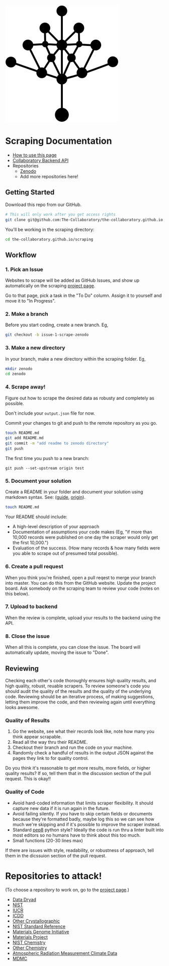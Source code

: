 ![](../semanticsearch/logo.svg)

# Scraping Documentation

- [How to use this page](#using-this-page)
- [Collaboratory Backend API](backend/README.md)
- Repositories
  - [Zenodo](zenodo/README.md)
  - Add more repositories here!

## Getting Started

Download this repo from our GitHub.

```sh
# This will only work after you get access rights
git clone git@github.com:The-Collaboratory/the-collaboratory.github.io.git
```

You'll be working in the scraping directory:

```sh
cd the-collaboratory.github.io/scraping
```

## Workflow

### 1. Pick an Issue

Websites to scrape will be added as GitHub Issues, and show up automatically on the scraping [project page](https://github.com/The-Collaboratory/the-collaboratory.github.io/projects/1).

Go to that page, pick a task in the "To Do" column. Assign it to yourself and move it to "In Progress".

### 2. Make a branch

Before you start coding, create a new branch. Eg,

```sh
git checkout -b issue-1-scrape-zenodo
```

### 3. Make a new directory

In your branch, make a new directory within the scraping folder. Eg,

```sh
mkdir zenodo
cd zenodo
```

### 4. Scrape away!

Figure out how to scrape the desired data as robusty and completely as possible.

Don't include your `output.json` file for now.

Commit your changes to git and push to the remote repository as you go.

```sh
touch README.md
git add README.md
git commit -m "add readme to zenodo directory"
git push
```

The first time you push to a new branch:

    git push --set-upstream origin test

### 5. Document your solution

Create a README in your folder and document your solution using markdown syntax. See: ([guide](https://commonmark.org/help/), [origin](https://daringfireball.net/projects/markdown/)).

```sh
touch README.md
```

Your README should include:

- A high-level description of your approach
- Documentation of assumptions your code makes (Eg, "if more than 10,000 records were published on one day the scraper would only get the first 10,000.")
- Evaluation of the success. (How many records & how many fields were you able to scrape out of presumed total possible).

### 6. Create a pull request

When you think you're finished, open a pull reqest to merge your branch into master. You can do this from the GitHub website. Update the project board. Ask somebody on the scraping team to review your code (notes on this below).

### 7. Upload to backend

When the review is complete, upload your results to the backend using the API.

### 8. Close the issue

When all this is complete, you can close the issue. The board will automatically update, moving the issue to "Done".

## Reviewing

Checking each other's code thoroughly ensures high quality results, and high quality, robust, reuable scrapers. To review someone's code you should audit the quality of the results and the quality of the underlying code. Reviewing should be an iterative process, of making suggestions, letting them improve the code, and then reviewing again until everything looks awesome.

### Quality of Results

1. Go the website, see what their records look like, note how many you think appear scrapable.
1. Read all the way thru their README.
1. Checkout their branch and run the code on your machine.
1. Randomly check a handful of results in the output JSON against the pages they link to for quality control.

Do you think it's reasonable to get more results, more fields, or higher quality results? If so, tell them that in the discussion section of the pull request. This is okay!!

### Quality of Code

- Avoid hard-coded information that limits scraper flexibility. It should capture new data if it is run again in the future.
- Avoid failing silently. If you have to skip certain fields or documents because they're formatted badly, maybe log this so we can see how much we're skipping and if it's possible to improve the scraper instead.
- Standard [pep8](https://www.python.org/dev/peps/pep-0008/) python style? Ideally the code is run thru a linter built into most editors so no humans have to think about this too much.
- Small functions (20-30 lines max)

If there are issues with style, readability, or robustness of approach, tell them in the dicssuion section of the pull request.

# Repositories to attack!

(To choose a repository to work on, go to the [project page](https://github.com/The-Collaboratory/the-collaboratory.github.io/projects/1).)

- [Data Dryad](https://datadryad.org/stash)
- [NIST](https://data.nist.gov/sdp/#/)
- [IUCR](https://www.iucr.org/resources/data/databases)
- [ICDD](https://www.icdd.com/)
- [Other Crystallographic](https://en.wikipedia.org/wiki/Crystallographic_database#External_links)
- [NIST Standard Reference](https://www.nist.gov/srd/nist-standard-reference-database-3)
- [Materials Genome Initiative](https://www.mgi.gov/)
- [Materials Project](https://www.materialsproject.org/)
- [NIST Chemistry](https://webbook.nist.gov/chemistry/)
- [Other Chemistry](https://en.wikipedia.org/wiki/List_of_chemical_databases)
- [Atmospheric Radiation Measurement Climate Data](https://adc.arm.gov/armlogin/login.jsp)
- [MDMC](https://www.grantadesign.com/industry/collaborations/consortia/mdmc/)
